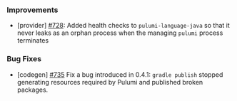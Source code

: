 ### Improvements

- [provider] [#728](https://github.com/pulumi/pulumi-java/pull/728):
  Added health checks to `pulumi-language-java` so that it never
  leaks as an orphan process when the managing `pulumi` process
  terminates

### Bug Fixes

- [codegen] [#735](https://github.com/pulumi/pulumi-java/issues/735)
  Fix a bug introduced in 0.4.1: `gradle publish` stopped generating
  resources required by Pulumi and published broken packages.
